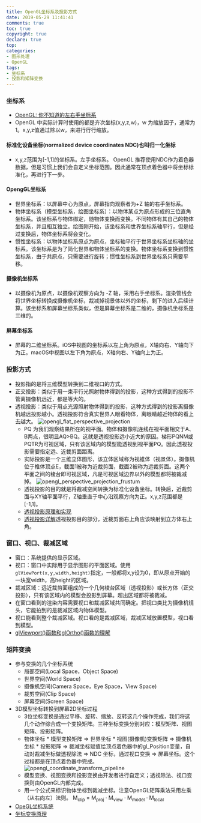 ```yaml
---
title: OpenGL坐标系及投影方式
date: 2019-05-29 11:41:41
comments: true
toc: true
copyright: true
declare: true
top:
categories:
- 图形处理
- OpenGL
tags:
- 坐标系
- 投影和矩阵变换
---
```



### 坐标系
* [OpenGL: 你不知道的左右手坐标系](https://www.cnblogs.com/h2zZhou/p/5148487.html)
* OpenGL 中实际计算时使用的都是齐次坐标(x,y,z,w)，w 为缩放因子，通常为1。x,y,z值通过除以w，来进⾏行行缩放。
<!--more-->

#### 标准化设备坐标(normalized device coordinates NDC)也叫归一化坐标
* x,y,z范围为[-1,1]的坐标系。左手坐标系。 OpenGL 推荐使用NDC作为着色器数据，但是习惯上我们会自定义坐标范围。因此通常在顶点着色器中将坐标标准化，再进行下一步。

#### OpengGL坐标系
* 世界坐标系：以屏幕中心为原点，屏幕指向观察者为+Z 轴的右手坐标系。
* 物体坐标系（模型坐标系，绘图坐标系）：以物体某点为原点形成的三位直角坐标系。该坐标系与物体绑定，随物体变换而变换。不同物体有其自己的物体坐标系，并且相互独立。绘图刚开始，该坐标系和世界坐标系轴平行，但是经过变换后，物体坐标系将会变化。
* 惯性坐标系：以物体坐标系原点为原点，坐标轴平行于世界坐标系坐标轴的坐标系。该坐标系是为了简化世界和物体坐标系的变换。物体坐标系变换到惯性坐标系，由于共原点，只需要进行旋转；惯性坐标系到世界坐标系只需要平移。

#### 摄像机坐标系
* 以摄像机为原点，以摄像机观察方向为 -Z 轴，采用右手坐标系。渲染管线会将世界坐标转换成摄像机坐标，裁减掉视景体以外的坐标，剩下的进入后续计算。该坐标系和屏幕坐标系类似，但是屏幕坐标系是二维的，摄像机坐标系是三维的。

#### 屏幕坐标系
* 屏幕的二维坐标系。iOS中视图的坐标系以左上角为原点，X轴向右、Y轴向下为正。macOS中视图以左下角为原点，X轴向右、Y轴向上为正。

### 投影方式
* 投影指的是将三维模型转换到二维视口的方式。
* 正交投影：类似于用一束平行光照射物体得到的投影，这种方式得到的投影不管离摄像机远近，都是等大的。
* 透视投影：类似于用点光源照射物体得到的投影，这种方式得到的投影离摄像机越远投影越小。透视投影符合真实世界人眼看物体，离眼睛越近物体的看上去越大。
    ![opengl_flat_perspective_projection](https://i.loli.net/2019/05/29/5cedff4b3803135022.jpg)
    * PQ 为我们观察结果所在的视平面。物体和摄像机连线在视平面相交于A、B两点，很明显AQ>BQ。这就是透视投影远小近大的原因。梯形PQNM或PQTR为可视区域，只有该区域内的模型能透视到视平面PQ。因此透视投影需要指定远、近裁剪面距离。
    * 实际投影是一个三维立体图形，该立体区域称为视锥体（视景体）。摄像机位于椎体顶点E，截面1被称为近裁剪面，截面2被称为远裁剪面。这两个平面之间的棱台即可视区域，凡是可视区域边界以外的模型都将被裁减掉。
        ![opengl_perspective_projection_frustum](https://i.loli.net/2019/05/29/5cedff4ae91f698906.jpg)
    * 透视投影的目的就是将裁减空间转换为标准化设备坐标。转换后，近裁剪面与XY轴平面平行，Z轴垂直于中心沿观察方向为正。x,y,z范围都是[-1,1]。
    * [透视投影原理和实现](https://blog.csdn.net/wong_judy/article/details/6283019)
    * [透视投影详解](https://www.cnblogs.com/graphics/archive/2012/07/25/2582119.html )透视投影目的部分，近裁剪面右上角应该映射到立方体右上角。

### 窗口、视口、裁减区域
* 窗口：系统提供的显示区域。
* 视口：窗口中实际用于显示图形的平面区域。使用`glViewPort(x,y,width,height)`指定，一般都将x,y设为0，即从原点开始的一块宽width，高height的区域。
* 裁减区域：远近裁剪面组成的一个几何棱台区域（透视投影）或长方体（正交投影），只有该区域内的模型会投影到屏幕。超出区域都将被裁减。
* 在窗口看到的渲染内容需要视口和裁减区域共同确定。把视口类比为摄像机镜头，它能拍到的是裁减区域内物体模型。
* 视口能看到整个裁减区域。视口看的是裁减区域，裁减区域放置模型，视口看到模型。
* [glViewport()函数和glOrtho()函数的理解](https://blog.csdn.net/ivan_ljf/article/details/8726672)

### 矩阵变换
* 参与变换的几个坐标系统
    * 局部空间(Local Space，Object Space)
    * 世界空间(World Space)
    * 摄像机空间(Camera Space，Eye Space，View Space)
    * 裁剪空间(Clip Space)
    * 屏幕空间(Screen Space)
* 3D模型坐标转换到屏幕2D坐标过程
    * 3位坐标变换是通过平移、旋转、缩放、反转这几个操作完成，我们将这几个动作综合成一个变换矩阵。三种坐标变换分别对应：模型矩阵、视图矩阵、投影矩阵。
    * 物体坐标 * 模型变换矩阵 => 世界坐标 * 视图(摄像机)变换矩阵 => 摄像机坐标 * 投影矩阵 => 裁减坐标赋值给顶点着色器中的gl_Position变量，自动对裁减坐标做透视除法 => NDC 坐标，通过视口变换 => 屏幕坐标。这个过程都是在顶点着色器中完成。
        ![opengl_coordinate_transform_pipeline](https://i.loli.net/2019/05/29/5cedff4b1ff6461910.png)
    * 模型变换、视图变换和投影变换由开发者进行自定义；透视除法、视口变换则由OpenGL内部完成。
    * 用一个公式来标识物体坐标到裁减坐标。注意OpenGL矩阵乘法采用左乘（从右向左）法则。
        M<sub>clip</sub> = M<sub>proj</sub> · M<sub>view</sub> · M<sub>model</sub> · M<sub>local</sub>
* [OpeGL坐标系统](https://blog.csdn.net/LeonShaw_zh/article/details/84552418)
* [坐标变换原理](https://www.cnblogs.com/liangliangh/p/4089582.html) 
